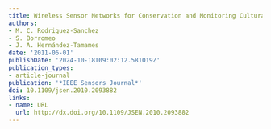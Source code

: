 ```yaml
---
title: Wireless Sensor Networks for Conservation and Monitoring Cultural Assets
authors:
- M. C. Rodriguez-Sanchez
- S. Borromeo
- J. A. Hernández-Tamames
date: '2011-06-01'
publishDate: '2024-10-18T09:02:12.581019Z'
publication_types:
- article-journal
publication: '*IEEE Sensors Journal*'
doi: 10.1109/jsen.2010.2093882
links:
- name: URL
  url: http://dx.doi.org/10.1109/JSEN.2010.2093882
---
```

